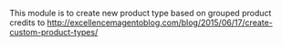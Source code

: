 This module is to create new product type based on grouped product
credits to http://excellencemagentoblog.com/blog/2015/06/17/create-custom-product-types/
